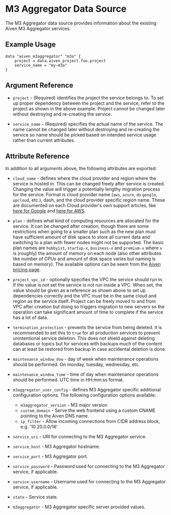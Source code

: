 # M3 Aggregator Data Source

The M3 Aggregator data source provides information about the existing Aiven M3 Aggregator services.

## Example Usage

```hcl
data "aiven_m3aggregator" "m3a" {
    project = data.aiven_project.foo.project
    service_name = "my-m3a"
}
```

## Argument Reference

* `project` - (Required) identifies the project the service belongs to. To set up proper dependency
between the project and the service, refer to the project as shown in the above example.
Project cannot be changed later without destroying and re-creating the service.

* `service_name` - (Required) specifies the actual name of the service. The name cannot be changed
later without destroying and re-creating the service so name should be picked based on
intended service usage rather than current attributes.

## Attribute Reference

In addition to all arguments above, the following attributes are exported:

* `cloud_name` - defines where the cloud provider and region where the service is hosted
in. This can be changed freely after service is created. Changing the value will trigger
a potentially lengthy migration process for the service. Format is cloud provider name
(`aws`, `azure`, `do` `google`, `upcloud`, etc.), dash, and the cloud provider
specific region name. These are documented on each Cloud provider's own support articles,
like [here for Google](https://cloud.google.com/compute/docs/regions-zones/) and
[here for AWS](https://docs.aws.amazon.com/AmazonRDS/latest/UserGuide/Concepts.RegionsAndAvailabilityZones.html).

* `plan` - defines what kind of computing resources are allocated for the service. It can
be changed after creation, though there are some restrictions when going to a smaller
plan such as the new plan must have sufficient amount of disk space to store all current
data and switching to a plan with fewer nodes might not be supported. The basic plan
names are `hobbyist`, `startup-x`, `business-x` and `premium-x` where `x` is
(roughly) the amount of memory on each node (also other attributes like number of CPUs
and amount of disk space varies but naming is based on memory). The available options can be seem from the [Aiven pricing page](https://aiven.io/pricing).

* `project_vpc_id` - optionally specifies the VPC the service should run in. If the value
is not set the service is not run inside a VPC. When set, the value should be given as a
reference as shown above to set up dependencies correctly and the VPC must be in the same
cloud and region as the service itself. Project can be freely moved to and from VPC after
creation but doing so triggers migration to new servers so the operation can take
significant amount of time to complete if the service has a lot of data.

* `termination_protection` - prevents the service from being deleted. It is recommended to
set this to `true` for all production services to prevent unintentional service
deletion. This does not shield against deleting databases or topics but for services
with backups much of the content can at least be restored from backup in case accidental
deletion is done.

* `maintenance_window_dow` - day of week when maintenance operations should be performed. 
On monday, tuesday, wednesday, etc.

* `maintenance_window_time` - time of day when maintenance operations should be performed. 
UTC time in HH:mm:ss format.

* `m3aggregator_user_config` - defines M3 Aggregator specific additional configuration options. 
The following configuration options available:
    * `m3aggregator_version` - M3 major version
    * `custom_domain` - Serve the web frontend using a custom CNAME pointing to the Aiven DNS name.
    * `ip_filter` - Allow incoming connections from CIDR address block, e.g. '10.20.0.0/16'

* `service_uri` - URI for connecting to the M3 Aggregator service.

* `service_host` - M3 Aggregator hostname.

* `service_port` - M3 Aggregator port.

* `service_password` - Password used for connecting to the M3 Aggregator service, if applicable.

* `service_username` - Username used for connecting to the M3 Aggregator service, if applicable.

* `state` - Service state.

* `m3aggregator` - M3 Aggregator specific server provided values.